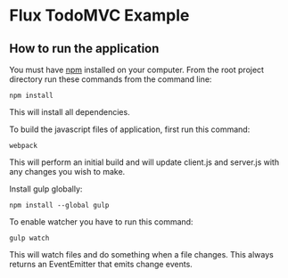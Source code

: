 # Flux TodoMVC Example

## How to run the application

You must have [npm](https://www.npmjs.org/) installed on your computer.
From the root project directory run these commands from the command line:

    npm install

This will install all dependencies.

To build the javascript files of application, first run this command:

    webpack

This will perform an initial build and will update client.js and server.js with any changes you wish to make.

Install gulp globally:

    npm install --global gulp

To enable watcher you have to run this command:

    gulp watch

This will watch files and do something when a file changes. This always returns an EventEmitter that emits change events.

